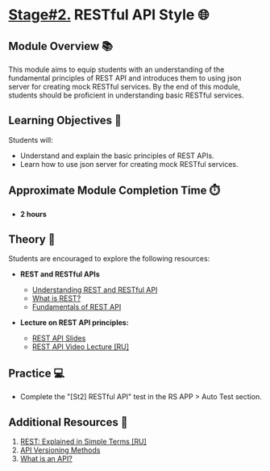 # [Stage#2.](../../) RESTful API Style 🌐

## Module Overview 📚

This module aims to equip students with an understanding of the fundamental principles of REST API and introduces them to using json server for creating mock RESTful services. By the end of this module, students should be proficient in understanding basic RESTful services.

## Learning Objectives 🎯

Students will:

- Understand and explain the basic principles of REST APIs.
- Learn how to use json server for creating mock RESTful services.

## Approximate Module Completion Time ⏱️

- **2 hours**

## Theory 📖

Students are encouraged to explore the following resources:

- **REST and RESTful APIs**
  - [Understanding REST and RESTful API](https://code.tutsplus.com/ru/tutorials/code-your-first-api-with-nodejs-and-express-understanding-rest-apis--cms-31697)
  - [What is REST?](https://www.codecademy.com/article/what-is-rest)
  - [Fundamentals of REST API](https://dev.to/cassiocappellari/fundamentals-of-rest-api-2nag)

- **Lecture on REST API principles:**
  - [REST API Slides](https://slides.com/dzmitrytsebruk/rest-api)
  - [REST API Video Lecture [RU]](https://youtu.be/_EmcOWmstko)

## Practice 💻

- Complete the "[St2] RESTful API" test in the RS APP > Auto Test section.

## Additional Resources 📘

1. [REST: Explained in Simple Terms [RU]](https://medium.com/@andr.ivas12/rest-%D0%BF%D1%80%D0%BE%D1%81%D1%82%D1%8B%D0%BC-%D1%8F%D0%B7%D1%8B%D0%BA%D0%BE%D0%BC-90a0bca0bc78)
2. [API Versioning Methods](https://restfulapi.net/versioning/)
3. [What is an API?](https://aws.amazon.com/what-is/api/)
